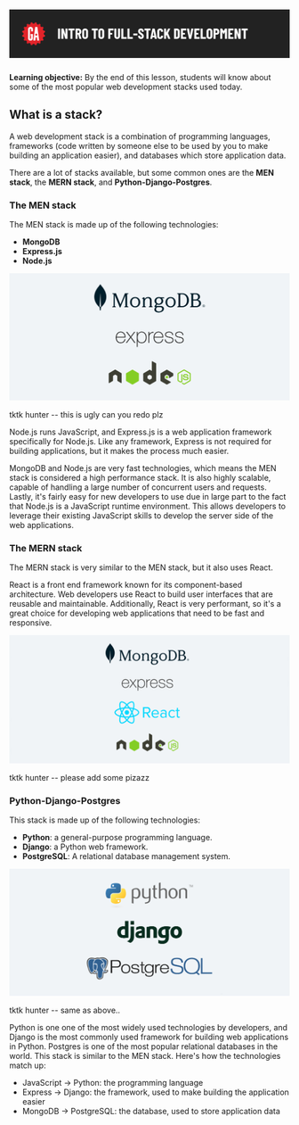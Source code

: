# ![[Intro to Full Stack Development] - Common Stacks Used in Modern Web Apps](./assets/hero.png)

**Learning objective:** By the end of this lesson, students will know about some of the most popular web development stacks used today.

## What is a stack?

A web development stack is a combination of programming languages, frameworks (code written by someone else to be used by you to make building an application easier), and databases which store application data.

There are a lot of stacks available, but some common ones are the **MEN stack**, the **MERN stack**, and **Python-Django-Postgres**.

### The MEN stack

The MEN stack is made up of the following technologies:

- **MongoDB**
- **Express.js**
- **Node.js**

![the MEN stack](assets/originals/men-stack.png)

tktk hunter -- this is ugly can you redo plz

Node.js runs JavaScript, and Express.js is a web application framework specifically for Node.js. Like any framework, Express is not required for building applications, but it makes the process much easier.

MongoDB and Node.js are very fast technologies, which means the MEN stack is considered a high performance stack. It is also highly scalable, capable of handling a large number of concurrent users and requests. Lastly, it's fairly easy for new developers to use due in large part to the fact that Node.js is a JavaScript runtime environment. This allows developers to leverage their existing JavaScript skills to develop the server side of the web applications.

### The MERN stack

The MERN stack is very similar to the MEN stack, but it also uses React.

React is a front end framework known for its component-based architecture. Web developers use React to build user interfaces that are reusable and maintainable. Additionally, React is very performant, so it's a great choice for developing web applications that need to be fast and responsive.

![the MERN stack](assets/originals/mern-stack.png)

tktk hunter -- please add some pizazz

### Python-Django-Postgres

This stack is made up of the following technologies:

- **Python**: a general-purpose programming language.
- **Django**: a Python web framework.
- **PostgreSQL**: A relational database management system.

![Python-Django-Postgres stack](assets/originals/python-django-postgres.png)

tktk hunter -- same as above..

Python is one one of the most widely used technologies by developers, and Django is the most commonly used framework for building web applications in Python. Postgres is one of the most popular relational databases in the world. This stack is similar to the MEN stack. Here's how the technologies match up:

- JavaScript -> Python: the programming language
- Express -> Django: the framework, used to make building the application easier
- MongoDB -> PostgreSQL: the database, used to store application data
